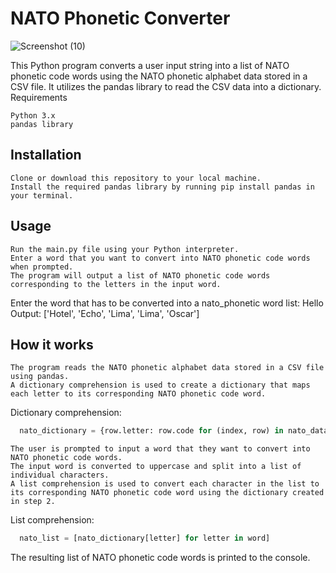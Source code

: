 # NATO Phonetic Converter

![Screenshot (10)](https://user-images.githubusercontent.com/87391223/230646581-422a0993-4732-49d8-bb6f-f4d49f5341da.png)


This Python program converts a user input string into a list of NATO phonetic code words using the NATO phonetic alphabet data stored in a CSV file. It utilizes the pandas library to read the CSV data into a dictionary.
Requirements

    Python 3.x
    pandas library

## Installation

    Clone or download this repository to your local machine.
    Install the required pandas library by running pip install pandas in your terminal.

## Usage

    Run the main.py file using your Python interpreter.
    Enter a word that you want to convert into NATO phonetic code words when prompted.
    The program will output a list of NATO phonetic code words corresponding to the letters in the input word.



  Enter the word that has to be converted into a nato_phonetic word list: Hello
   Output: ['Hotel', 'Echo', 'Lima', 'Lima', 'Oscar']

## How it works

    The program reads the NATO phonetic alphabet data stored in a CSV file using pandas.
    A dictionary comprehension is used to create a dictionary that maps each letter to its corresponding NATO phonetic code word.

Dictionary comprehension:
```python
  nato_dictionary = {row.letter: row.code for (index, row) in nato_data.iterrows()}
```
    The user is prompted to input a word that they want to convert into NATO phonetic code words.
    The input word is converted to uppercase and split into a list of individual characters.
    A list comprehension is used to convert each character in the list to its corresponding NATO phonetic code word using the dictionary created in step 2.

List comprehension:
```python
  nato_list = [nato_dictionary[letter] for letter in word]
  ```
  The resulting list of NATO phonetic code words is printed to the console.
